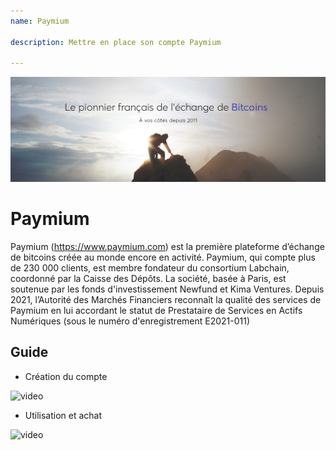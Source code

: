 ```yaml
---
name: Paymium

description: Mettre en place son compte Paymium

---
```

![cover](assets/cover.jpeg)

# Paymium

Paymium (https://www.paymium.com) est la première plateforme d’échange de bitcoins créée au monde encore en activité. Paymium, qui compte plus de 230 000 clients, est membre fondateur du consortium Labchain, coordonné par la Caisse des Dépôts. La société, basée à Paris, est soutenue par les fonds d'investissement Newfund et Kima Ventures. Depuis 2021, l’Autorité des Marchés Financiers reconnaît la qualité des services de Paymium en lui accordant le statut de Prestataire de Services en Actifs Numériques (sous le numéro d'enregistrement E2021-011)

## Guide

- Création du compte

![video](https://youtu.be/fioQ7BvmFtI)

- Utilisation et achat

![video](https://youtu.be/JVizZzRmJf8)
